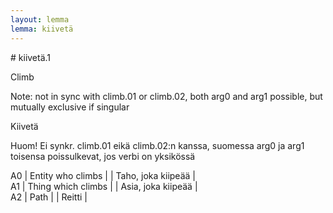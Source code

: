 ```yaml
---
layout: lemma
lemma: kiivetä
---
```


<div class="sense">
# <span class="sensename">kiivetä.1</span>

<span class="description">Climb</span>

Note: not in sync with climb.01 or climb.02, both arg0 and arg1 possible, but mutually exclusive if singular

<span class="description">Kiivetä</span>

Huom! Ei synkr. climb.01 eikä climb.02:n kanssa, suomessa arg0 ja arg1 toisensa poissulkevat, jos verbi on yksikössä

A0 | Entity who climbs |   | Taho, joka kiipeää |  
A1 | Thing which climbs |   | Asia, joka kiipeää |  
A2 | Path |   | Reitti |  

</div>

